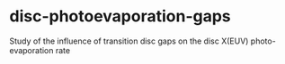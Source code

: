 # disc-photoevaporation-gaps
Study of the influence of transition disc gaps on the disc X(EUV) photo-evaporation rate
